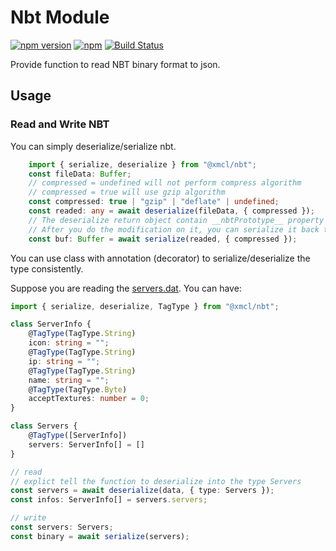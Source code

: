 # Nbt Module

[![npm version](https://img.shields.io/npm/v/@xmcl/nbt.svg)](https://www.npmjs.com/package/@xmcl/nbt)
[![npm](https://img.shields.io/npm/l/@xmcl/minecraft-launcher-core.svg)](https://github.com/voxelum/minecraft-launcher-core-node/blob/master/LICENSE)
[![Build Status](https://github.com/voxelum/minecraft-launcher-core-node/workflows/Release%20Pre-Check/badge.svg)](https://github.com/voxelum/minecraft-launcher-core-node/workflows/Release%20Pre-Check/badge.svg)

Provide function to read NBT binary format to json.

## Usage

### Read and Write NBT

You can simply deserialize/serialize nbt.

```ts
    import { serialize, deserialize } from "@xmcl/nbt";
    const fileData: Buffer;
    // compressed = undefined will not perform compress algorithm
    // compressed = true will use gzip algorithm
    const compressed: true | "gzip" | "deflate" | undefined;
    const readed: any = await deserialize(fileData, { compressed });
    // The deserialize return object contain __nbtPrototype__ property which define its nbt type
    // After you do the modification on it, you can serialize it back to NBT
    const buf: Buffer = await serialize(readed, { compressed });
```

You can use class with annotation (decorator) to serialize/deserialize the type consistently.

Suppose you are reading the [servers.dat](https://minecraft.gamepedia.com/Servers.dat_format). You can have:

```ts
import { serialize, deserialize, TagType } from "@xmcl/nbt";

class ServerInfo {
    @TagType(TagType.String)
    icon: string = "";
    @TagType(TagType.String)
    ip: string = "";
    @TagType(TagType.String)
    name: string = "";
    @TagType(TagType.Byte)
    acceptTextures: number = 0;
}

class Servers {
    @TagType([ServerInfo])
    servers: ServerInfo[] = []
}

// read
// explict tell the function to deserialize into the type Servers
const servers = await deserialize(data, { type: Servers });
const infos: ServerInfo[] = servers.servers;

// write
const servers: Servers;
const binary = await serialize(servers);
```
